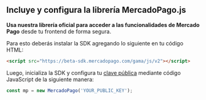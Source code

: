 ## Incluye y configura la librería MercadoPago.js

**Usa nuestra librería oficial para acceder a las funcionalidades de Mercado Pago** desde tu frontend de forma segura.

Para esto deberás instalar la SDK agregando lo siguiente en tu código HTML:

```html
<script src="https://beta-sdk.mercadopago.com/gama/js/v2"></script>
```

Luego, inicializa la SDK y configura tu [clave pública]([FAKER][CREDENTIALS][URL]) mediante código JavaScript de la siguiente manera:

```javascript
const mp = new MercadoPago('YOUR_PUBLIC_KEY');
```